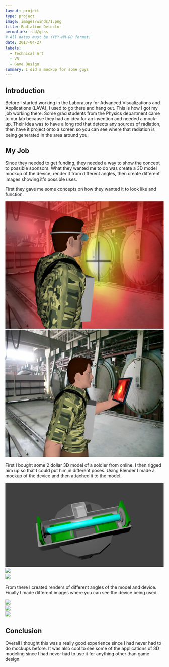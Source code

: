 ```yaml
---
layout: project
type: project
image: images/winds/1.png
title: Radiation Detector
permalink: rad/gsss
# All dates must be YYYY-MM-DD format!
date: 2017-04-27
labels:
  - Technical Art
  - VR
  - Game Design
summary: I did a mockup for some guys
---
```



## Introduction

Before I started working in the Laboratory for Advanced Visualizations and Applications (LAVA), I used to go there and hang out.  This is how I got my job working there.  Some grad students from the Physics department came to our lab because they had an idea for an invention and needed a mock-up.  Their idea was to have a long rod that detects any sources of radiation, then have it project onto a screen so you can see where that radiation is being generated in the area around you.

## My Job

Since they needed to get funding, they needed a way to show the concept to possible sponsors.  What they wanted me to do was create a 3D model mockup of the device, render it from different angles, then create different images showing it's possible uses. 

First they gave me some concepts on how they wanted it to look like and function:

<div class="ui stackable two column grid">
  <div class = "ui column">
    <img class = "ui rounded fluid image" src = "../images/detector/1.png">
  </div>
  <div class = "ui column">
    <img class = "ui rounded fluid image" src = "../images/detector/2.png">
  </div>
</div>

First I bought some 2 dollar 3D model of a soldier from online.  I then rigged him up so that I could put him in different poses.  Using Blender I made a mockup of the device and then attached it to the model.  

<div class="ui stackable three column grid">
  <div class = "ui column">
    <img class = "ui rounded fluid image" src = "../images/detector/3.png">
  </div>
  <div class = "ui column">
    <img class = "ui rounded fluid image" src = "../images/detector/4.png">
  </div>
  <div class = "ui column">
    <img class = "ui rounded fluid image" src = "../images/detector/5.png">
  </div>
</div>

From there I created renders of different angles of the model and device.  Finally I made different images where you can see the device being used.

<div class="ui stackable three column grid">
  <div class = "ui column">
    <img class = "ui rounded fluid image" src = "../images/detector/6.png">
  </div>
  <div class = "ui column">
    <img class = "ui rounded fluid image" src = "../images/detector/7.png">
  </div>
  <div class = "ui column">
    <img class = "ui rounded fluid image" src = "../images/detector/8.png">
  </div>
</div>

## Conclusion

Overall I thought this was a really good experience since I had never had to do mockups before.  It was also cool to see some of the applications of 3D modeling since I had never had to use it for anything other than game design.

